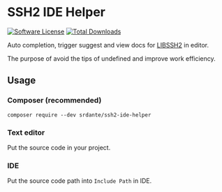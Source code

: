 SSH2 IDE Helper
====================

[![Software License][ico-license]](LICENSE.md)
[![Total Downloads][ico-downloads]][link-downloads]

Auto completion, trigger suggest and view docs for [LIBSSH2](https://www.php.net/manual/en/book.ssh2.php) in editor.

The purpose of avoid the tips of undefined and improve work efficiency.

## Usage
### Composer (recommended)

    composer require --dev srdante/ssh2-ide-helper

### Text editor

Put the source code in your project.

### IDE

Put the source code path into `Include Path` in IDE.


[ico-downloads]: https://img.shields.io/packagist/dt/srdante/ssh2-ide-helper.svg?style=flat-square
[ico-license]: https://img.shields.io/badge/license-MIT-brightgreen.svg?style=flat-square
[link-downloads]: https://packagist.org/packages/srdante/ssh2-ide-helper
